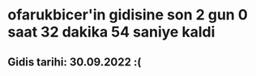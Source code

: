 # ofarukbicer'in gidisine son 2 gun 0 saat 32 dakika 54 saniye kaldi

## Gidis tarihi: 30.09.2022 :(